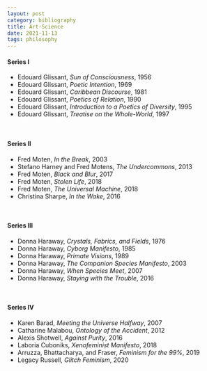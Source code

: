 ```yaml
---
layout: post
category: bibliography
title: Art-Science
date: 2021-11-13
tags: philosophy
---
```


#### Series I

* Edouard Glissant, *Sun of Consciousness*, 1956
* Edouard Glissant, *Poetic Intention*, 1969
* Edouard Glissant, *Caribbean Discourse*, 1981
* Edouard Glissant, *Poetics of Relation*, 1990
* Edouard Glissant, *Introduction to a Poetics of Diversity*, 1995
* Edouard Glissant, *Treatise on the Whole-World*, 1997

<br>

#### Series II

* Fred Moten, *In the Break*, 2003
* Stefano Harney and Fred Motens, *The Undercommons*, 2013
* Fred Moten, *Black and Blur*, 2017
* Fred Moten, *Stolen Life*, 2018
* Fred Moten, *The Universal Machine*, 2018
* Christina Sharpe, *In the Wake*, 2016

<br>

#### Series III

* Donna Haraway, *Crystals, Fabrics, and Fields*, 1976
* Donna Haraway, *Cyborg Manifesto*, 1985
* Donna Haraway, *Primate Visions*, 1989
* Donna Haraway, *The Companion Species Manifesto*, 2003
* Donna Haraway, *When Species Meet*, 2007
* Donna Haraway, *Staying with the Trouble*, 2016

<br>

#### Series IV

* Karen Barad, *Meeting the Universe Halfway*, 2007
* Catharine Malabou, *Ontology of the Accident*, 2012
* Alexis Shotwell, *Against Purity*, 2016
* Laboria Cuboniks, *Xenofeminist Manifesto*, 2018
* Arruzza, Bhattacharya, and Fraser, *Feminism for the 99%*, 2019
* Legacy Russell, *Glitch Feminism*, 2020
